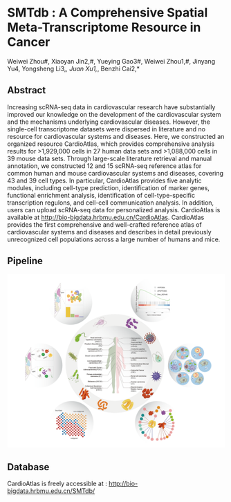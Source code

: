 # SMTdb : A Comprehensive Spatial Meta-Transcriptome Resource in Cancer
Weiwei Zhou#, Xiaoyan Jin2,#, Yueying Gao3#, Weiwei Zhou1,#, Jinyang Yu4, Yongsheng Li3,*, Juan Xu1,*, Benzhi Cai2,*

## Abstract
Increasing scRNA-seq data in cardiovascular research have substantially improved our knowledge on the development of the cardiovascular system and the mechanisms underlying cardiovascular diseases. However, the single-cell transcriptome datasets were dispersed in literature and no resource for cardiovascular systems and diseases. Here, we constructed an organized resource CardioAtlas, which provides comprehensive analysis results for >1,929,000 cells in 27 human data sets and >1,088,000 cells in 39 mouse data sets. Through large-scale literature retrieval and manual annotation, we constructed 12 and 15 scRNA-seq reference atlas for common human and mouse cardiovascular systems and diseases, covering 43 and 39 cell types. In particular, CardioAtlas provides five analytic modules, including cell-type prediction, identification of marker genes, functional enrichment analysis, identification of cell-type-specific transcription regulons, and cell-cell communication analysis. In addition, users can upload scRNA-seq data for personalized analysis. CardioAtlas is available at http://bio-bigdata.hrbmu.edu.cn/CardioAtlas. CardioAtlas provides the first comprehensive and well-crafted reference atlas of cardiovascular systems and diseases and describes in detail previously unrecognized cell populations across a large number of humans and mice.

## Pipeline
![](https://github.com/ComputationalEpigeneticsLab/SMTdb/blob/main/image/home.png)

## Database
CardioAtlas is freely accessible at : http://bio-bigdata.hrbmu.edu.cn/SMTdb/
